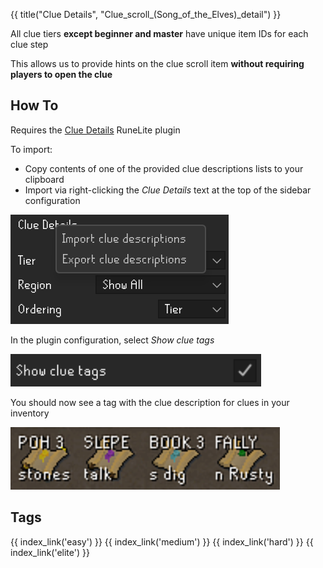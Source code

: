 {{ title("Clue Details", "Clue_scroll_(Song_of_the_Elves)_detail") }}

All clue tiers **except beginner and master** have unique item IDs for each clue step

This allows us to provide hints on the clue scroll item **without requiring players to open the clue**

## How To

Requires the [Clue Details](https://runelite.net/plugin-hub/show/clue-details) RuneLite plugin

To import:

- Copy contents of one of the provided clue descriptions lists to your clipboard
- Import via right-clicking the *Clue Details* text at the top of the sidebar configuration

![Item Tag Config](images/config.png)

In the plugin configuration, select *Show clue tags*

![Item Tag Config](images/config_show.png)

You should now see a tag with the clue description for clues in your inventory

![Item Tag Example](images/example.png)

## Tags

<div style="width: 100%; padding-bottom:50px;display: flex;flex-direction: row;flex-wrap: wrap;float: left;">
    {{ index_link('easy') }}
    {{ index_link('medium') }}
    {{ index_link('hard') }}
    {{ index_link('elite') }}
</div>